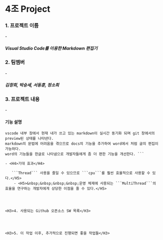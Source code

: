 # 4조 Project
<H3>1. 프로젝트 이름</H3>
- <H5>Visual Studio Code를 이용한 Markdown 편집기</H5>

<H3>2. 팀멤버</H3>
- <H5>김창희, 박승세, 서동훈, 정소희</H5>

<H3>3. 프로젝트 내용</H3>
- <H4>기능 설명</H4>

```vscode해서 markdown 편집을 더 편리하게 하기 위함이다.
vscode 내부 창에서 현재 내가 쓰고 있는 markdown이 실시간 동기화 되며 git 창에서의 preview된 상태를 나타낸다. 
markdown의 문법에 어려움을 겪으므로 docs의 기능을 추가하여 word에서 처럼 글의 편집이 가능하다.
word의 기능들을 한글로 나타냄으로 개발자들에게 좀 더 편한 기능을 개선한다. ```
    
- <H4>기대 효과</H4>
   
   ```Thread``` 사용을 줄일 수 있으므로 ```cpu```를 훨씬 효율적으로 사용할 수 있다.</H5>
    - <H5>&nbsp;&nbsp;&nbsp;&nbsp;운영 체제에 사용되는 ```MultiThread```의 효율을 연구하는 개발자에게 상당한 이점을 줄 수 있다.</H5>




<H3>4. 사용되는 Github 오픈소스 SW 목록</H3>




<H3>5. 이 작업 이후, 추가적으로 진행되면 좋을 작업들</H3>

